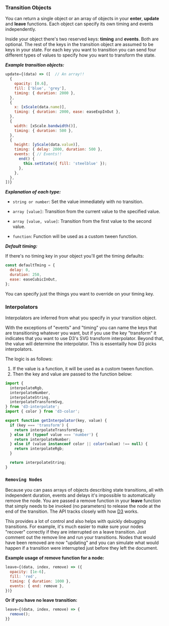 ### Transition Objects

You can return a single object or an array of objects in your **enter**, **update** and **leave** functions.
Each object can specify its own timing and events independently.

Inside your object there's two reserved keys:  **timing** and **events**.  Both are optional.
The rest of the keys in the transition object are assumed to be keys in your state.
For each key you want to transition you can send four different types of values to specify how you want to transform the state.

***Example transition objects:***
```js
update={(data) => ([  // An array!!
  {
    opacity: [0.6],
    fill: ['blue', 'grey'],
    timing: { duration: 2000 },
  },
  {
    x: [xScale(data.name)],
    timing: { duration: 2000, ease: easeExpInOut },
  },
  {
    width: [xScale.bandwidth()],
    timing: { duration: 500 },
  },
  {
    height: [yScale(data.value)],
    timing: { delay: 2000, duration: 500 },
    events: { // Events!!
      end() {
        this.setState({ fill: 'steelblue' });
      },
    },
  },
])}
```

***Explanation of each type:***

* `string or number`: Set the value immediately with no transition.

* `array [value]`: Transition from the current value to the specified value.

* `array [value, value]`: Transition from the first value to the second value.

* `function`: Function will be used as a custom tween function.

***Default timing:***

If there's no timing key in your object you'll get the timing defaults:

```js
const defaultTming = {
  delay: 0,
  duration: 250,
  ease: easeCubicInOut,
};
```
You can specify just the things you want to override on your timing key.

### Interpolators

Interpolators are inferred from what you specify in your transition object.

With the exceptions of "events" and "timing" you can name the keys that are transitioning whatever you want, but if you use the key "transform" it indicates that you want to use D3's SVG transform interpolator.
Beyond that, the value will determine the interpolator.  This is essentailly how D3 picks interpolators.

The logic is as follows:
1. If the value is a function, it will be used as a custom tween function.
2. Then the key and value are passed to the function below:

```js
import {
  interpolateRgb,
  interpolateNumber,
  interpolateString,
  interpolateTransformSvg,
} from 'd3-interpolate';
import { color } from 'd3-color';

export function getInterpolator(key, value) {
  if (key === 'transform') {
    return interpolateTransformSvg;
  } else if (typeof value === 'number') {
    return interpolateNumber;
  } else if (value instanceof color || color(value) !== null) {
    return interpolateRgb;
  }

  return interpolateString;
}
```

### `Removing Nodes`

Because you can pass arrays of objects describing state transitions, all with independent duration, events and delays it's impossible to automatically remove the node.
You are passed a remove function in your **leave** function that simply needs to be invoked (no parameters) to release the node at the end of the transition.
The API tracks closely with how [D3](https://github.com/d3/d3-selection) works.

This provides a lot of control and also helps with quickly debugging transitions.
For example, it's much easier to make sure your nodes "recover" correctly if they are interrupted on a leave transition.
Just comment out the remove line and run your transitions.
Nodes that would have been removed are now "updating" and you can simulate what would happen if a transition were interrupted just before they left the document.

**Example usage of remove function for a node:** 
```js
leave={(data, index, remove) => ({
  opacity: [1e-6],
  fill: 'red',
  timing: { duration: 1000 },
  events: { end: remove },
})}
```

**Or if you have no leave transition:**
```js
leave={(data, index, remove) => {
  remove();
}}
```
